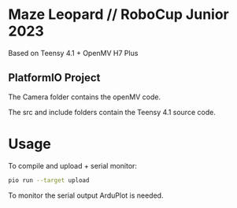 # Maze Leopard // RoboCup Junior 2023

Based on Teensy 4.1 + OpenMV H7 Plus

## PlatformIO Project

The Camera folder contains the openMV code.

The src and include folders contain the Teensy 4.1 source code.

# Usage
To compile and upload + serial monitor:

``` bash
pio run --target upload
```
To monitor the serial output ArduPlot is needed.
